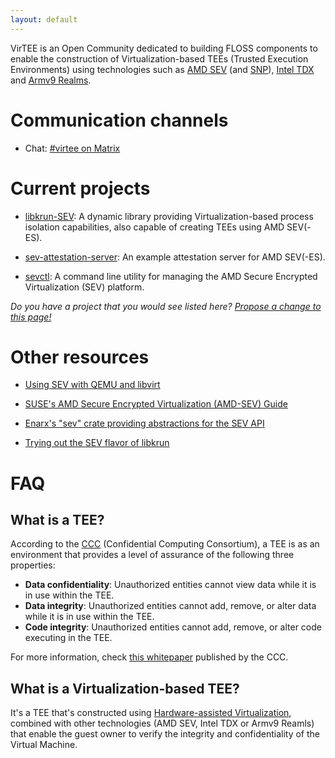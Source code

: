 ```yaml
---
layout: default
---
```


VirTEE is an Open Community dedicated to building FLOSS components to enable the construction of Virtualization-based TEEs (Trusted Execution Environments) using technologies such as [AMD SEV](https://developer.amd.com/sev/) (and [SNP](https://www.amd.com/system/files/TechDocs/SEV-SNP-strengthening-vm-isolation-with-integrity-protection-and-more.pdf)), [Intel TDX](https://software.intel.com/content/www/us/en/develop/articles/intel-trust-domain-extensions.html) and [Armv9 Realms](https://www.arm.com/why-arm/architecture/security-features/arm-confidential-compute-architecture).

# Communication channels

- Chat: [#virtee on Matrix](https://matrix.to/#/#virtee:matrix.org)

# Current projects

- [libkrun-SEV](https://github.com/containers/libkrun): A dynamic library providing Virtualization-based process isolation capabilities, also capable of creating TEEs using AMD SEV(-ES).

- [sev-attestation-server](https://github.com/slp/sev-attestation-server): An example attestation server for AMD SEV(-ES).

- [sevctl](https://github.com/enarx/sevctl): A command line utility for managing the AMD Secure Encrypted Virtualization (SEV) platform.

*Do you have a project that you would see listed here? [Propose a change to this page!](https://github.com/virtee/virtee.github.io/blob/gh-pages/index.md)*

# Other resources

- [Using SEV with QEMU and libvirt](https://libvirt.org/kbase/launch_security_sev.html)

- [SUSE's AMD Secure Encrypted Virtualization (AMD-SEV) Guide](https://documentation.suse.com/sles/15-SP1/pdf/art-amd-sev_color_en.pdf)

- [Enarx's "sev" crate providing abstractions for the SEV API](https://github.com/enarx/sev)

- [Trying out the SEV flavor of libkrun](https://github.com/containers/libkrun/wiki/Trying-out-the-SEV-flavor-of-libkrun)

# FAQ

## What is a TEE?

According to the [CCC](https://confidentialcomputing.io/) (Confidential Computing Consortium), a TEE is as an environment that provides a level of assurance of the following three properties:

- **Data confidentiality**: Unauthorized entities cannot view data while it is in use within the TEE.
- **Data integrity**: Unauthorized entities cannot add, remove, or alter data while it is in use within the TEE.
- **Code integrity**: Unauthorized entities cannot add, remove, or alter code executing in the TEE.

For more information, check [this whitepaper](https://confidentialcomputing.io/whitepaper-02-latest/) published by the CCC.

## What is a Virtualization-based TEE?

It's a TEE that's constructed using [Hardware-assisted Virtualization](https://en.wikipedia.org/wiki/Hardware-assisted_virtualization), combined with other technologies (AMD SEV, Intel TDX or Armv9 Reamls) that enable the guest owner to verify the integrity and confidentiality of the Virtual Machine.


